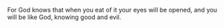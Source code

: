 For God knows that when you eat of it your eyes will be opened, and you will be like God, knowing good and evil.
